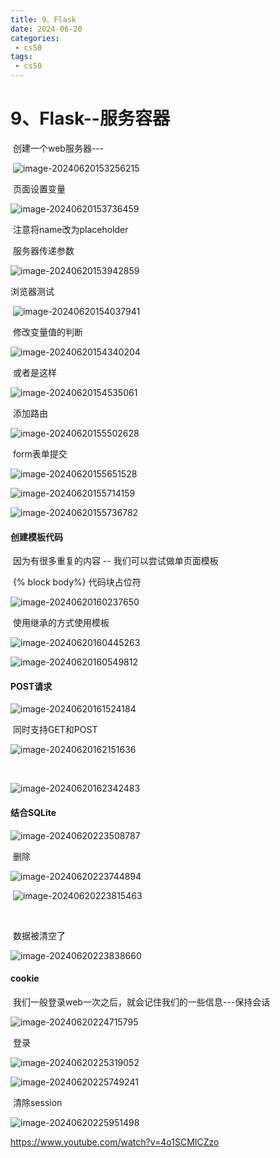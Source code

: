 ```yaml
---
title: 9、Flask
date: 2024-06-20
categories:
 - cs50
tags:
 - cs50
---
```






# 9、Flask--服务容器



​		创建一个web服务器---

​		![image-20240620153256215](./../.vuepress/public/images/image-20240620153256215.png)









​	页面设置变量

![image-20240620153736459](./../.vuepress/public/images/image-20240620153736459.png)

​				注意将name改为placeholder



​	服务器传递参数			

![image-20240620153942859](./../.vuepress/public/images/image-20240620153942859.png)





浏览器测试



​	![image-20240620154037941](./../.vuepress/public/images/image-20240620154037941.png)



​		修改变量值的判断

![image-20240620154340204](./../.vuepress/public/images/image-20240620154340204.png)

​		或者是这样

![image-20240620154535061](./../.vuepress/public/images/image-20240620154535061.png)



​		添加路由

![image-20240620155502628](./../.vuepress/public/images/image-20240620155502628.png)



​	form表单提交

![image-20240620155651528](./../.vuepress/public/images/image-20240620155651528.png)



![image-20240620155714159](./../.vuepress/public/images/image-20240620155714159.png)



![image-20240620155736782](./../.vuepress/public/images/image-20240620155736782.png)







#### 		创建模板代码

​					因为有很多重复的内容 -- 我们可以尝试做单页面模板



​		{% block body%} 代码块占位符 

![image-20240620160237650](./../.vuepress/public/images/image-20240620160237650.png)



​	使用继承的方式使用模板

![image-20240620160445263](./../.vuepress/public/images/image-20240620160445263.png)

![image-20240620160549812](./../.vuepress/public/images/image-20240620160549812.png)





#### 	POST请求

![image-20240620161524184](./../.vuepress/public/images/image-20240620161524184.png)



​		同时支持GET和POST

![image-20240620162151636](./../.vuepress/public/images/image-20240620162151636.png)

​	



![image-20240620162342483](./../.vuepress/public/images/image-20240620162342483.png)





#### 	结合SQLite

![image-20240620223508787](./../.vuepress/public/images/image-20240620223508787.png)





​	删除

![image-20240620223744894](./../.vuepress/public/images/image-20240620223744894.png)



​		![image-20240620223815463](./../.vuepress/public/images/image-20240620223815463.png)

​		

​	数据被清空了

![image-20240620223838660](./../.vuepress/public/images/image-20240620223838660.png)





#### 	cookie

​			我们一般登录web一次之后，就会记住我们的一些信息---保持会话

![image-20240620224715795](./../.vuepress/public/images/image-20240620224715795.png)



​			登录

![image-20240620225319052](./../.vuepress/public/images/image-20240620225319052.png)



![image-20240620225749241](./../.vuepress/public/images/image-20240620225749241.png)





​		清除session

![image-20240620225951498](./../.vuepress/public/images/image-20240620225951498.png)















https://www.youtube.com/watch?v=4o1SCMICZzo















